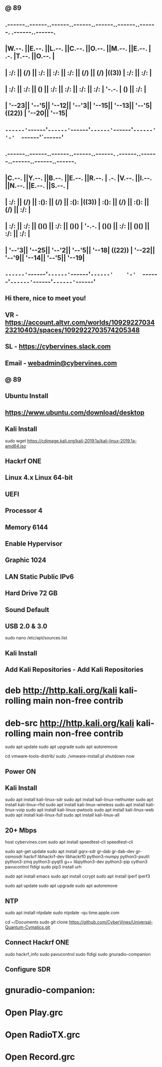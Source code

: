 ## @ 89

## .------..------..------..------..------..------..------.         .------..------.        
## |W.--. ||E.--. ||L.--. ||C.--. ||O.--. ||M.--. ||E.--. | .-.     |T.--. ||O.--. |        
## | :/\: || (\/) || :/\: || :/\: || :/\: || (\/) || (\/) |((3))    | :/\: || :/\: |        
## | :\/: || :\/: || (__) || :\/: || :\/: || :\/: || :\/: | '-.-.   | (__) || :\/: |        
## | '--23|| '--'5|| '--12|| '--'3|| '--15|| '--13|| '--'5|  ((22)) | '--20|| '--15|        
## `------'`------'`------'`------'`------'`------'`------'    '-'  `------'`------'        
## .------..------..------..------..------.         .------..------..------..------..------.
## |C.--. ||Y.--. ||B.--. ||E.--. ||R.--. | .-.     |V.--. ||I.--. ||N.--. ||E.--. ||S.--. |
## | :/\: || (\/) || :(): || (\/) || :(): |((3))    | :(): || (\/) || :(): || (\/) || :/\: |
## | :\/: || :\/: || ()() || :\/: || ()() | '-.-.   | ()() || :\/: || ()() || :\/: || :\/: |
## | '--'3|| '--25|| '--'2|| '--'5|| '--18|  ((22)) | '--22|| '--'9|| '--14|| '--'5|| '--19|
## `------'`------'`------'`------'`------'    '-'  `------'`------'`------'`------'`------'

## Hi there, nice to meet you!

## VR - https://account.altvr.com/worlds/1092922703423210403/spaces/1092922703574205348

## SL - https://cybervines.slack.com
## Email - webadmin@cybervines.com

## @ 89

## Ubuntu Install 
## https://www.ubuntu.com/download/desktop

## Kali Install
sudo wget https://cdimage.kali.org/kali-2019.1a/kali-linux-2019.1a-amd64.iso

## Hackrf ONE
## Linux 4.x Linux 64-bit
## UEFI
## Processor 4
## Memory 6144
## Enable Hypervisor
## Graphic 1024
## LAN Static Public IPv6
## Hard Drive 72 GB
## Sound Default
## USB 2.0 & 3.0

sudo nano /etc/apt/sources.list

## Kali Install
## Add Kali Repositories - Add Kali Repositories
# deb http://http.kali.org/kali kali-rolling main non-free contrib
# deb-src http://http.kali.org/kali kali-rolling main non-free contrib

sudo apt update
sudo apt upgrade
sudo apt autoremove 

cd vmware-tools-distrib/
sudo ./vmware-install.pl 
shutdown now

## Power ON

## Kali Install
sudo apt install kali-linux-sdr
sudo apt install kali-linux-nethunter 
sudo apt install kali-linux-rfid 
sudo apt install kali-linux-wireless 
sudo apt install kali-linux-voip
sudo apt install kali-linux-pwtools 
sudo apt install kali-linux-web
sudo apt install kali-linux-full
sudo apt install kali-linux-all

## 20+ Mbps
host cybervines.com
sudo apt install speedtest-cli
speedtest-cli

sudo apt-get update
sudo apt install gqrx-sdr gr-dab gr-dab-dev gr-osmosdr hackrf libhackrf-dev libhackrf0 python3-numpy python3-psutil python3-zmq python3-pyqt5 g++ libpython3-dev python3-pip cython3 pavucontrol fldigi
sudo pip3 install urh

sudo apt install emacs
sudo apt install ccrypt
sudo apt install iperf iperf3 

sudo apt update
sudo apt upgrade
sudo apt autoremove 

## NTP
sudo apt install ntpdate
sudo ntpdate -qu time.apple.com

cd ~/Documents
sudo git clone https://github.com/CyberVines/Universal-Quantum-Cymatics.git

## Connect Hackrf ONE
sudo hackrf_info 
sudo pavucontrol
sudo fldigi
sudo gnuradio-companion

## Configure SDR
# gnuradio-companion:
# Open Play.grc
# Open RadioTX.grc
# Open Record.grc
